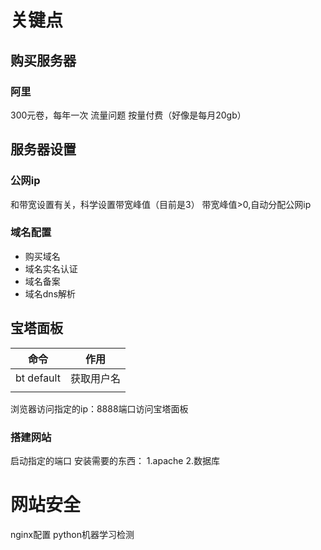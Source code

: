 # 关键点
## 购买服务器
### 阿里
300元卷，每年一次
流量问题
按量付费（好像是每月20gb）

## 服务器设置
### 公网ip
和带宽设置有关，科学设置带宽峰值（目前是3）
带宽峰值>0,自动分配公网ip

### 域名配置
- 购买域名
- 域名实名认证
- 域名备案
- 域名dns解析




## 宝塔面板

| 命令         | 作用    |
| ---------- | ----- |
| bt default | 获取用户名 |
|            |       |

浏览器访问指定的ip：8888端口访问宝塔面板

### 搭建网站
启动指定的端口
安装需要的东西：
	1.apache
	2.数据库



# 网站安全
nginx配置
python机器学习检测